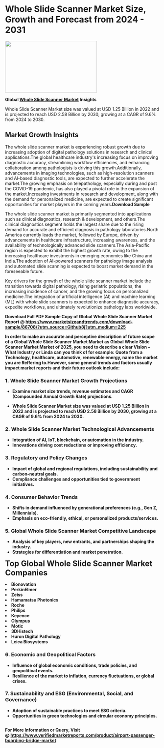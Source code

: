 <H1>Whole Slide Scanner Market Size, Growth and Forecast from 2024 - 2031</H1><img class="aligncenter size-medium wp-image-584254" src="https://thirdeyenews.in/wp-content/uploads/2024/09/Global-Market-Research-300x168.jpeg" alt="" width="300" height="168" /><p><strong>Global&nbsp;<a href="https://www.marketsizeandtrends.com/download-sample/86708/?utm_source=Github8j?utm_medium=225">Whole Slide Scanner Market</a> Insights</strong></p><p>Whole Slide Scanner Market size was valued at USD 1.25 Billion in 2022 and is projected to reach USD 2.58 Billion by 2030, growing at a CAGR of 9.6% from 2024 to 2030.</p><p><h2>Market Growth Insights</h2> <p>The whole slide scanner market is experiencing robust growth due to increasing adoption of digital pathology solutions in research and clinical applications.The global healthcare industry's increasing focus on improving diagnostic accuracy, streamlining workflow efficiencies, and enhancing collaboration among pathologists is driving this growth.Additionally, advancements in imaging technologies, such as high-resolution scanners and AI-based diagnostic tools, are expected to further accelerate the market.The growing emphasis on telepathology, especially during and post the COVID-19 pandemic, has also played a pivotal role in the expansion of the market.Increasing investments in research and development, along with the demand for personalized medicine, are expected to create significant opportunities for market players in the coming years.<strong>Download Sample</strong> <p>The whole slide scanner market is primarily segmented into applications such as clinical diagnostics, research & development, and others.The clinical diagnostics segment holds the largest share due to the rising demand for accurate and efficient diagnosis in pathology laboratories.North America currently leads the market, followed by Europe, driven by advancements in healthcare infrastructure, increasing awareness, and the availability of technologically advanced slide scanners.The Asia-Pacific region is expected to exhibit the highest growth rate, owing to the increasing healthcare investments in emerging economies like China and India.The adoption of AI-powered scanners for pathology image analysis and automated slide scanning is expected to boost market demand in the foreseeable future.<p>Key drivers for the growth of the whole slide scanner market include the transition towards digital pathology, rising geriatric populations, the increasing incidence of cancer, and the growing focus on personalized medicine.The integration of artificial intelligence (AI) and machine learning (ML) with whole slide scanners is expected to enhance diagnostic accuracy, expedite workflows, and ultimately revolutionize pathology labs worldwide.<strong></p><p><span class=""><strong>Download Full PDF Sample Copy of Global Whole Slide Scanner Market Report</strong> @ <a href="https://www.marketsizeandtrends.com/download-sample/86708/?utm_source=Github8j?utm_medium=225" target="_blank">https://www.marketsizeandtrends.com/download-sample/86708/?utm_source=Github8j?utm_medium=225</a></span></p><p>In order to make an accurate and perceptive description of future scope of a Global&nbsp;Whole Slide Scanner Market Market as Global&nbsp;Whole Slide Scanner Market Market of 2025, you need to describe a clear Vision &ndash; What Industry or Linda can you think of for example: Quote from a Technology, healthcare, automotive, renewable energy, name the market you are Reffering to.However, some general trends and factors usually impact market reports and their future outlook include:</p><h3>1.&nbsp;<strong>Whole Slide Scanner Market Growth Projections</strong></h3><ul><li>Examine market size trends, revenue estimates and CAGR (Compounded Annual Growth Rate) projections.</li><li><p>Whole Slide Scanner Market size was valued at USD 1.25 Billion in 2022 and is projected to reach USD 2.58 Billion by 2030, growing at a CAGR of 9.6% from 2024 to 2030.</p></li></ul><h3>2.&nbsp;<strong>Whole Slide Scanner Market Technological Advancements</strong></h3><ul><li>Integration of AI, IoT, blockchain, or automation in the industry.</li><li>Innovations driving cost reductions or improving efficiency.</li></ul><h3>3.&nbsp;<strong>Regulatory and Policy Changes</strong></h3><ul><li>Impact of global and regional regulations, including sustainability and carbon-neutral goals.</li><li>Compliance challenges and opportunities tied to government initiatives.</li></ul><h3>4.&nbsp;<strong>Consumer Behavior Trends</strong></h3><ul><li>Shifts in demand influenced by generational preferences (e.g., Gen Z, Millennials).</li><li>Emphasis on eco-friendly, ethical, or personalized products/services.</li></ul><h3>5.&nbsp;<strong>Global Whole Slide Scanner Market Competitive Landscape</strong></h3><ul><li>Analysis of key players, new entrants, and partnerships shaping the industry.</li><li>Strategies for differentiation and market penetration.</li></ul><p data-pm-slice="1 1 []"><span style="color: inherit; font-family: inherit; font-size: 25px;">Top Global Whole Slide Scanner Market Companies</span></p><div class="" data-test-id=""><p><li>Bionovation</li><li> PerkinElmer</li><li> Zeiss</li><li> Hamamatsu Photonics</li><li> Roche</li><li> Philips</li><li> Keyence</li><li> Olympus</li><li> Motic</li><li> 3DHistech</li><li> Huron Digital Pathology</li><li> Leica Biosystems</li></p></div><h3>6.&nbsp;<strong>Economic and Geopolitical Factors</strong></h3><ul><li>Influence of global economic conditions, trade policies, and geopolitical events.</li><li>Resilience of the market to inflation, currency fluctuations, or global crises.</li></ul><h3>7.&nbsp;<strong>Sustainability and ESG (Environmental, Social, and Governance)</strong></h3><ul><li>Adoption of sustainable practices to meet ESG criteria.</li><li>Opportunities in green technologies and circular economy principles.</li></ul><h2><strong style="font-size: 14px;">For More Information or Query, Visit @&nbsp;</strong><a style="background-color: #ffffff; font-size: 14px;" href="https://www.marketsizeandtrends.com/report/whole-slide-scanner-market/" target="_blank">https://www.verifiedmarketreports.com/product/airport-passenger-boarding-bridge-market</a></h2>